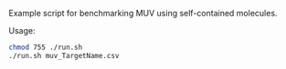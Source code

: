 Example script for benchmarking MUV using self-contained molecules.

Usage:

```bash
chmod 755 ./run.sh
./run.sh muv_TargetName.csv
```
